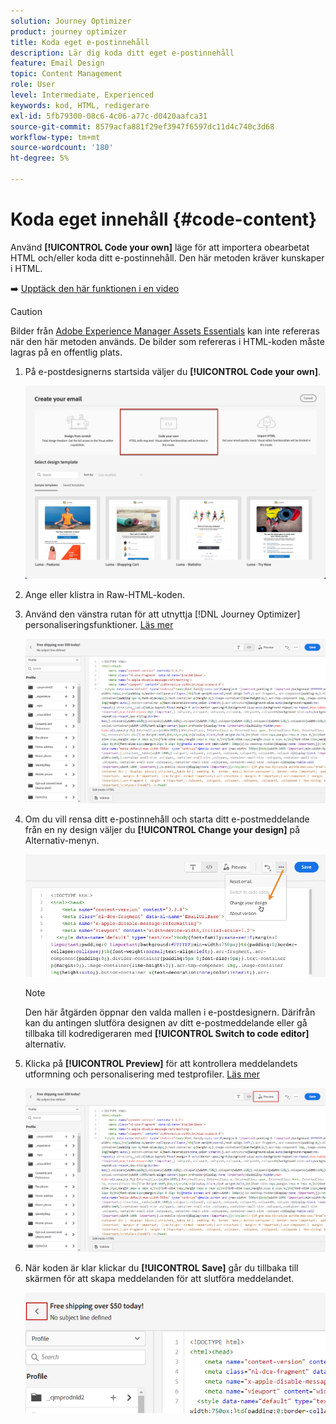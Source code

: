 ```yaml
---
solution: Journey Optimizer
product: journey optimizer
title: Koda eget e-postinnehåll
description: Lär dig koda ditt eget e-postinnehåll
feature: Email Design
topic: Content Management
role: User
level: Intermediate, Experienced
keywords: kod, HTML, redigerare
exl-id: 5fb79300-08c6-4c06-a77c-d0420aafca31
source-git-commit: 8579acfa881f29ef3947f6597dc11d4c740c3d68
workflow-type: tm+mt
source-wordcount: '180'
ht-degree: 5%

---
```


# Koda eget innehåll {#code-content}

Använd **[!UICONTROL Code your own]** läge för att importera obearbetat HTML och/eller koda ditt e-postinnehåll. Den här metoden kräver kunskaper i HTML.

➡️ [Upptäck den här funktionen i en video](#video)

>[!CAUTION]
>
> Bilder från [Adobe Experience Manager Assets Essentials](../content-management/assets-essentials.md) kan inte refereras när den här metoden används. De bilder som refereras i HTML-koden måste lagras på en offentlig plats.

1. På e-postdesignerns startsida väljer du **[!UICONTROL Code your own]**.

   ![](assets/code-your-own.png)

1. Ange eller klistra in Raw-HTML-koden.

1. Använd den vänstra rutan för att utnyttja [!DNL Journey Optimizer] personaliseringsfunktioner. [Läs mer](../personalization/personalize.md)

   ![](assets/code-editor.png)

1. Om du vill rensa ditt e-postinnehåll och starta ditt e-postmeddelande från en ny design väljer du **[!UICONTROL Change your design]** på Alternativ-menyn.

   ![](assets/code-editor-change-design.png)

   >[!NOTE]
   >
   >Den här åtgärden öppnar den valda mallen i e-postdesignern. Därifrån kan du antingen slutföra designen av ditt e-postmeddelande eller gå tillbaka till kodredigeraren med **[!UICONTROL Switch to code editor]** alternativ.

1. Klicka på **[!UICONTROL Preview]** för att kontrollera meddelandets utformning och personalisering med testprofiler. [Läs mer](preview.md)

   ![](assets/code-editor-preview.png)

1. När koden är klar klickar du **[!UICONTROL Save]** går du tillbaka till skärmen för att skapa meddelanden för att slutföra meddelandet.

   ![](assets/code-editor-save.png)
